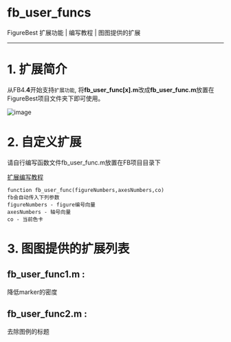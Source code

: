 # fb_user_funcs

FigureBest 扩展功能 | 编写教程 | 图图提供的扩展

---

# 1. 扩展简介

从FB4.**4**开始支持`扩展功能`, 将**fb_user_func[x].m**改成**fb_user_func.m**放置在FigureBest项目文件夹下即可使用。

![image](https://user-images.githubusercontent.com/104671948/177692067-b68d44bf-bd45-4e1c-8925-e5009efe189f.png)

# 2. 自定义扩展

请自行编写函数文件fb_user_func.m放置在FB项目目录下

[扩展编写教程](https://www.bilibili.com/video/BV1fN4y1g7Fb)

```
function fb_user_func(figureNumbers,axesNumbers,co)
fb会自动传入下列参数
figureNumbers - figure编号向量
axesNumbers - 轴号向量
co - 当前色卡
```

# 3. 图图提供的扩展列表

## fb_user_func1.m : 
降低marker的密度
## fb_user_func2.m : 
去除图例的标题
